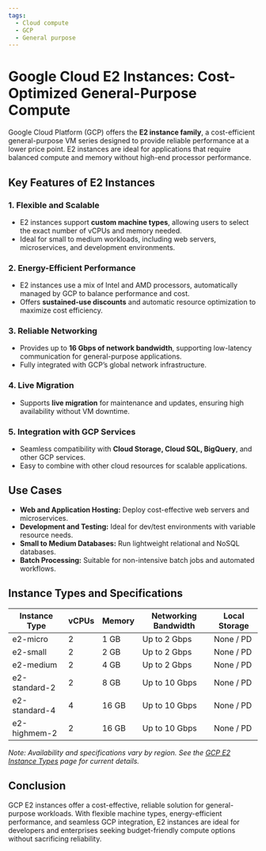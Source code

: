 ```yaml
---
tags:
  - Cloud compute
  - GCP
  - General purpose
---
```


# Google Cloud E2 Instances: Cost-Optimized General-Purpose Compute

Google Cloud Platform (GCP) offers the **E2 instance family**, a cost-efficient general-purpose VM series designed to provide reliable performance at a lower price point. E2 instances are ideal for applications that require balanced compute and memory without high-end processor performance.

## Key Features of E2 Instances

### 1. **Flexible and Scalable**

* E2 instances support **custom machine types**, allowing users to select the exact number of vCPUs and memory needed.
* Ideal for small to medium workloads, including web servers, microservices, and development environments.

### 2. **Energy-Efficient Performance**

* E2 instances use a mix of Intel and AMD processors, automatically managed by GCP to balance performance and cost.
* Offers **sustained-use discounts** and automatic resource optimization to maximize cost efficiency.

### 3. **Reliable Networking**

* Provides up to **16 Gbps of network bandwidth**, supporting low-latency communication for general-purpose applications.
* Fully integrated with GCP’s global network infrastructure.

### 4. **Live Migration**

* Supports **live migration** for maintenance and updates, ensuring high availability without VM downtime.

### 5. **Integration with GCP Services**

* Seamless compatibility with **Cloud Storage, Cloud SQL, BigQuery**, and other GCP services.
* Easy to combine with other cloud resources for scalable applications.

## Use Cases

* **Web and Application Hosting:** Deploy cost-effective web servers and microservices.
* **Development and Testing:** Ideal for dev/test environments with variable resource needs.
* **Small to Medium Databases:** Run lightweight relational and NoSQL databases.
* **Batch Processing:** Suitable for non-intensive batch jobs and automated workflows.

## Instance Types and Specifications

| Instance Type | vCPUs | Memory | Networking Bandwidth | Local Storage |
| ------------- | ----- | ------ | -------------------- | ------------- |
| e2-micro      | 2     | 1 GB   | Up to 2 Gbps         | None / PD     |
| e2-small      | 2     | 2 GB   | Up to 2 Gbps         | None / PD     |
| e2-medium     | 2     | 4 GB   | Up to 2 Gbps         | None / PD     |
| e2-standard-2 | 2     | 8 GB   | Up to 10 Gbps        | None / PD     |
| e2-standard-4 | 4     | 16 GB  | Up to 10 Gbps        | None / PD     |
| e2-highmem-2  | 2     | 16 GB  | Up to 10 Gbps        | None / PD     |

*Note: Availability and specifications vary by region. See the [GCP E2 Instance Types](https://cloud.google.com/compute/docs/machine-types#e2_machine_types) page for current details.*

## Conclusion

GCP E2 instances offer a cost-effective, reliable solution for general-purpose workloads. With flexible machine types, energy-efficient performance, and seamless GCP integration, E2 instances are ideal for developers and enterprises seeking budget-friendly compute options without sacrificing reliability.
